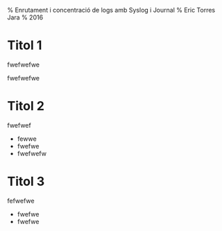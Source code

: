 % Enrutament i concentració de logs amb Syslog i Journal
% Eric Torres Jara
% 2016

# Titol 1
fwefwefwe

fwefwefwe

# Titol 2

fwefwef

* fewwe
* fwefwe
* fwefwefw

# Titol 3 

fefwefwe

* fwefwe
* fwefwe
